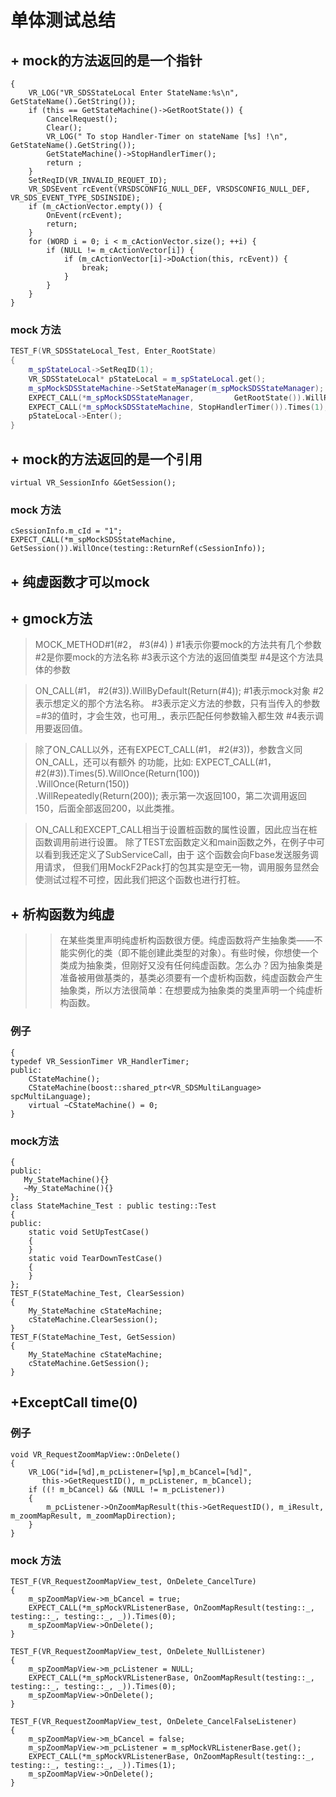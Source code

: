 # 单体测试总结
## + mock的方法返回的是一个指针
```VOID VR_SDSStateLocal::Enter()
{
    VR_LOG("VR_SDSStateLocal Enter StateName:%s\n", GetStateName().GetString());
    if (this == GetStateMachine()->GetRootState()) {
        CancelRequest();
        Clear();
        VR_LOG(" To stop Handler-Timer on stateName [%s] !\n", GetStateName().GetString());
        GetStateMachine()->StopHandlerTimer();
        return ;
    }
    SetReqID(VR_INVALID_REQUET_ID);
    VR_SDSEvent rcEvent(VRSDSCONFIG_NULL_DEF, VRSDSCONFIG_NULL_DEF, VR_SDS_EVENT_TYPE_SDSINSIDE);
    if (m_cActionVector.empty()) {
        OnEvent(rcEvent);
        return;
    }
    for (WORD i = 0; i < m_cActionVector.size(); ++i) {
        if (NULL != m_cActionVector[i]) {
            if (m_cActionVector[i]->DoAction(this, rcEvent)) {
                break;
            }
        }
    }
}
```
### mock 方法
```C++
TEST_F(VR_SDSStateLocal_Test, Enter_RootState)
{
    m_spStateLocal->SetReqID(1);
    VR_SDSStateLocal* pStateLocal = m_spStateLocal.get();
    m_spMockSDSStateMachine->SetStateManager(m_spMockSDSStateManager);
    EXPECT_CALL(*m_spMockSDSStateManager,         GetRootState()).WillRepeatedly(ReturnPointee(&pStateLocal));
    EXPECT_CALL(*m_spMockSDSStateMachine, StopHandlerTimer()).Times(1);
    pStateLocal->Enter();
}
```
## + mock的方法返回的是一个引用
```
virtual VR_SessionInfo &GetSession();
```
### mock 方法   
```VR_SessionInfo cSessionInfo;
cSessionInfo.m_cId = "1";
EXPECT_CALL(*m_spMockSDSStateMachine, GetSession()).WillOnce(testing::ReturnRef(cSessionInfo));
```

## + 纯虚函数才可以mock

## + gmock方法
> MOCK_METHOD#1(#2， #3(#4) )
   #1表示你要mock的方法共有几个参数
   #2是你要mock的方法名称
   #3表示这个方法的返回值类型
   #4是这个方法具体的参数

> ON_CALL(#1， #2(#3)).WillByDefault(Return(#4));
   #1表示mock对象
   #2表示想定义的那个方法名称。
   #3表示定义方法的参数，只有当传入的参数=#3的值时，才会生效，也可用_，表示匹配任何参数输入都生效
   #4表示调用要返回值。

> 除了ON_CALL以外，还有EXPECT_CALL(#1， #2(#3))，参数含义同ON_CALL，还可以有额外 的功能，比如:
  EXPECT_CALL(#1， #2(#3)).Times(5).WillOnce(Return(100))  
  .WillOnce(Return(150))  
  .WillRepeatedly(Return(200));
  表示第一次返回100，第二次调用返回150，后面全部返回200，以此类推。

> ON_CALL和EXCEPT_CALL相当于设置桩函数的属性设置，因此应当在桩函数调用前进行设置。
  除了TEST宏函数定义和main函数之外，在例子中可以看到我还定义了SubServiceCall，由于  这个函数会向Fbase发送服务调用请求，
  但我们用MockF2Pack打的包其实是空无一物，调用服务显然会使测试过程不可控，因此我们把这个函数也进行打桩。

## + 析构函数为纯虚
>> 在某些类里声明纯虚析构函数很方便。纯虚函数将产生抽象类——不能实例化的类（即不能创建此类型的对象）。有些时候，你想使一个类成为抽象类，但刚好又没有任何纯虚函数。怎么办？因为抽象类是准备被用做基类的，基类必须要有一个虚析构函数，纯虚函数会产生抽象类，所以方法很简单：在想要成为抽象类的类里声明一个纯虚析构函数。
### 例子
```class CStateMachine
{
typedef VR_SessionTimer VR_HandlerTimer;
public:
    CStateMachine();
    CStateMachine(boost::shared_ptr<VR_SDSMultiLanguage> spcMultiLanguage);
    virtual ~CStateMachine() = 0;
}
```
### mock方法
```class My_StateMachine : public CStateMachine
{
public:
   My_StateMachine(){}
   ~My_StateMachine(){}
};
class StateMachine_Test : public testing::Test
{
public:
    static void SetUpTestCase() 
    {
    }
    static void TearDownTestCase() 
    {
    }
};
TEST_F(StateMachine_Test, ClearSession)
{
    My_StateMachine cStateMachine;   
    cStateMachine.ClearSession();
}
TEST_F(StateMachine_Test, GetSession)
{
    My_StateMachine cStateMachine;   
    cStateMachine.GetSession();
}

```
## +ExceptCall time(0)
### 例子
```
void VR_RequestZoomMapView::OnDelete()
{
    VR_LOG("id=[%d],m_pcListener=[%p],m_bCancel=[%d]",
       this->GetRequestID(), m_pcListener, m_bCancel);
    if ((! m_bCancel) && (NULL != m_pcListener))
    {
        m_pcListener->OnZoomMapResult(this->GetRequestID(), m_iResult, m_zoomMapResult, m_zoomMapDirection);
    }
} 
```
### mock 方法
```
TEST_F(VR_RequestZoomMapView_test, OnDelete_CancelTure)
{
    m_spZoomMapView->m_bCancel = true;
    EXPECT_CALL(*m_spMockVRListenerBase, OnZoomMapResult(testing::_, testing::_, testing::_, _)).Times(0);
    m_spZoomMapView->OnDelete();
}

TEST_F(VR_RequestZoomMapView_test, OnDelete_NullListener)
{
    m_spZoomMapView->m_pcListener = NULL;
    EXPECT_CALL(*m_spMockVRListenerBase, OnZoomMapResult(testing::_, testing::_, testing::_, _)).Times(0);
    m_spZoomMapView->OnDelete();
}

TEST_F(VR_RequestZoomMapView_test, OnDelete_CancelFalseListener)
{
    m_spZoomMapView->m_bCancel = false;
    m_spZoomMapView->m_pcListener = m_spMockVRListenerBase.get();
    EXPECT_CALL(*m_spMockVRListenerBase, OnZoomMapResult(testing::_, testing::_, testing::_, _)).Times(1);
    m_spZoomMapView->OnDelete();
}
```

